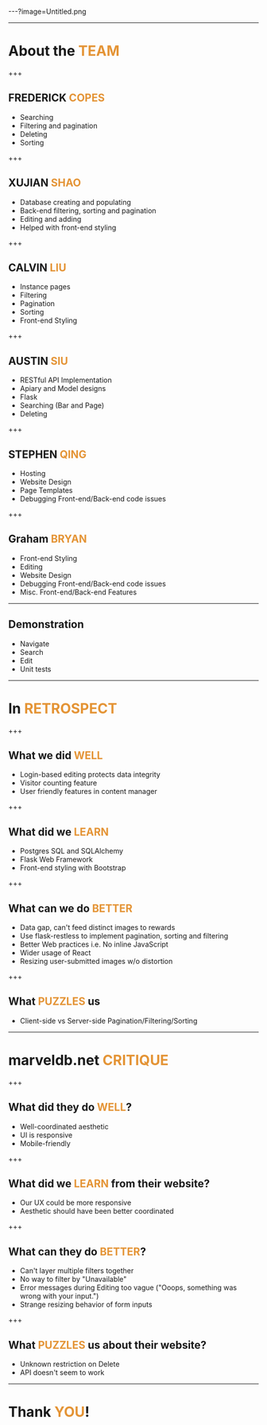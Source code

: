 ---?image=Untitled.png

---

# About the <span style="color: #e49436; text-transform: none">TEAM</span>

+++

## FREDERICK <span style="color: #e49436">COPES</span>
-  Searching
-  Filtering and pagination
-  Deleting
-  Sorting

+++

## XUJIAN <span style="color: #e49436">SHAO</span>
-  Database creating and populating
-  Back-end filtering, sorting and pagination
-  Editing and adding
-  Helped with front-end styling

+++

##  CALVIN <span style="color: #e49436">LIU</span>
- Instance pages
- Filtering 
- Pagination 
- Sorting 
- Front-end Styling

+++

## AUSTIN <span style="color: #e49436">SIU</span>
- RESTful API Implementation
- Apiary and Model designs
- Flask
- Searching (Bar and Page)
- Deleting

+++

## STEPHEN <span style="color: #e49436">QING</span>
- Hosting
- Website Design
- Page Templates
- Debugging Front-end/Back-end code issues

+++

## Graham <span style="color: #e49436">BRYAN</span>
- Front-end Styling
- Editing
- Website Design
- Debugging Front-end/Back-end code issues
- Misc. Front-end/Back-end Features

---

## Demonstration
- Navigate
- Search
- Edit
- Unit tests

---

# In <span style="color: #e49436">RETROSPECT</span>

+++

## <span style="color: #">What we did <span style="color: #e49436">WELL</span></span>
- Login-based editing protects data integrity
- Visitor counting feature
- User friendly features in content manager

+++

## <span style="color: #">What did we <span style="color: #e49436">LEARN</span></span>
- Postgres SQL and SQLAlchemy
- Flask Web Framework
- Front-end styling with Bootstrap

+++

## <span style="color: #">What can we do <span style="color: #e49436">BETTER</span></span>
- Data gap, can't feed distinct images to rewards
- Use flask-restless to implement pagination, sorting and filtering
- Better Web practices i.e. No inline JavaScript
- Wider usage of React
- Resizing user-submitted images w/o distortion

+++

## <span style="color: #">What <span style="color: #e49436">PUZZLES</span> us</span>
- Client-side vs Server-side Pagination/Filtering/Sorting

---

# marveldb.net <span style="color: #e49436">CRITIQUE</span>

+++

## <span style="color: #">What did they do <span style="color: #e49436">WELL</span>?</span>
- Well-coordinated aesthetic
- UI is responsive
- Mobile-friendly

+++

## <span style="color: #"> What did we <span style="color: #e49436">LEARN</span> from their website?
- Our UX could be more responsive
- Aesthetic should have been better coordinated

+++

## <span style="color: #">What can they do <span style="color: #e49436">BETTER</span>?</span>
- Can't layer multiple filters together
- No way to filter by "Unavailable"
- Error messages during Editing too vague ("Ooops, something was wrong with your input.")
- Strange resizing behavior of form inputs

+++

## <span style="color: #">What <span style="color: #e49436">PUZZLES</span> us about their website?</span>
- Unknown restriction on Delete
- API doesn't seem to work

---

# Thank <span style="color: #e49436">YOU</span>!
